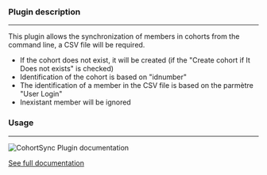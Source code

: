 ### Plugin description
***

This plugin allows the synchronization of members in cohorts from the command line, a CSV file will be required.
* If the cohort does not exist, it will be created (if the "Create cohort if It Does not exists" is checked)
* Identification of the cohort is based on "idnumber"
* The identification of a member in the CSV file is based on the parmètre "User Login"
* Inexistant member will be ignored


### Usage
***

![CohortSync Plugin documentation](http://shorturl.ca/images/cohortsync.PNG)

[See full documentation](https://studium.github.io/moodle-tool_cohortsync/)
